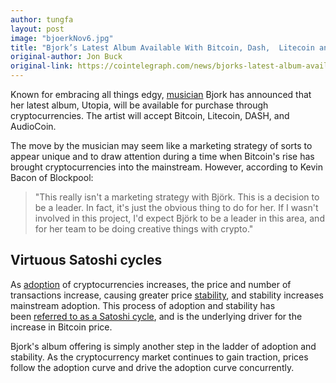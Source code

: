 ```yaml
---
author: tungfa
layout: post
image: "bjoerkNov6.jpg"
title: "Bjork’s Latest Album Available With Bitcoin, Dash,  Litecoin and AudioCoin"
original-author: Jon Buck
original-link: https://cointelegraph.com/news/bjorks-latest-album-available-only-with-cryptocurrencies-shows-adoption
---
```


Known for embracing all things edgy, [musician](https://cointelegraph.com/news/charlie-shrem-thinks-music-industry-is-ripe-for-disruption) Bjork has announced that her latest album, Utopia, will be available for purchase through cryptocurrencies. The artist will accept Bitcoin, Litecoin, DASH, and AudioCoin.

The move by the musician may seem like a marketing strategy of sorts to appear unique and to draw attention during a time when Bitcoin's rise has brought cryptocurrencies into the mainstream. However, according to Kevin Bacon of Blockpool:

> "This really isn't a marketing strategy with Björk. This is a decision to be a leader. In fact, it's just the obvious thing to do for her. If I wasn't involved in this project, I'd expect Björk to be a leader in this area, and for her team to be doing creative things with crypto."

Virtuous Satoshi cycles
-----------------------

As [adoption](https://cointelegraph.com/tags/bitcoin-adoption) of cryptocurrencies increases, the price and number of transactions increase, causing greater price [stability](https://cointelegraph.com/tags/volatility), and stability increases mainstream adoption. This process of adoption and stability has been [referred to as a Satoshi cycle](https://cointelegraph.com/news/cryptocurrency-hedge-funds-drive-new-satoshi-cycles), and is the underlying driver for the increase in Bitcoin price.

Bjork's album offering is simply another step in the ladder of adoption and stability. As the cryptocurrency market continues to gain traction, prices follow the adoption curve and drive the adoption curve concurrently.
